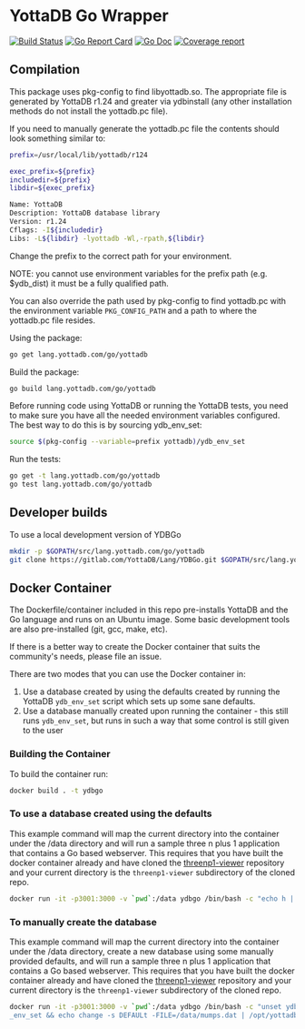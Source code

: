 # YottaDB Go Wrapper

[![Build Status](https://gitlab.com/YottaDB/Lang/YDBGo/badges/master/build.svg)](https://gitlab.com/YottaDB/Lang/YDBGo/commits/master)
[![Go Report Card](https://goreportcard.com/badge/gitlab.com/YottaDB/Lang/YDBGo?style=flat-square)](https://goreportcard.com/report/gitlab.com/YottaDB/Lang/YDBGo)
[![Go Doc](https://img.shields.io/badge/godoc-reference-blue.svg?style=flat-square)](http://godoc.org/gitlab.com/YottaDB/Lang/YDBGo)
[![Coverage report](https://gitlab.com/YottaDB/Lang/YDBGo/badges/master/coverage.svg?job=coverage)](https://gitlab.com/YottaDB/Lang/YDBGo/-/jobs)

## Compilation

This package uses pkg-config to find libyottadb.so. The appropriate file is generated by YottaDB r1.24 and greater via ydbinstall (any other installation methods do not install the yottadb.pc file).

If you need to manually generate the yottadb.pc file the contents should look something similar to:

```sh
prefix=/usr/local/lib/yottadb/r124

exec_prefix=${prefix}
includedir=${prefix}
libdir=${exec_prefix}

Name: YottaDB
Description: YottaDB database library
Version: r1.24
Cflags: -I${includedir}
Libs: -L${libdir} -lyottadb -Wl,-rpath,${libdir}
```

Change the prefix to the correct path for your environment.

NOTE: you cannot use environment variables for the prefix path (e.g. $ydb_dist) it must be a fully qualified path.

You can also override the path used by pkg-config to find yottadb.pc with the environment variable `PKG_CONFIG_PATH` and a path to where the yottadb.pc file resides.

Using the package:

```sh
go get lang.yottadb.com/go/yottadb
```

Build the package:

```sh
go build lang.yottadb.com/go/yottadb
```

Before running code using YottaDB or running the YottaDB tests, you need to make sure you have all the needed environment variables configured.
The best way to do this is by sourcing ydb_env_set:

```sh
source $(pkg-config --variable=prefix yottadb)/ydb_env_set
```

Run the tests:

```sh
go get -t lang.yottadb.com/go/yottadb
go test lang.yottadb.com/go/yottadb
```

## Developer builds

To use a local development version of YDBGo

```sh
mkdir -p $GOPATH/src/lang.yottadb.com/go/yottadb
git clone https://gitlab.com/YottaDB/Lang/YDBGo.git $GOPATH/src/lang.yottadb.com/go/yottadb
```

## Docker Container

The Dockerfile/container included in this repo pre-installs YottaDB and the Go language and runs on an Ubuntu image. Some basic development tools are also pre-installed (git, gcc, make, etc).

If there is a better way to create the Docker container that suits the community's needs, please file an issue.

There are two modes that you can use the Docker container in:

1. Use a database created by using the defaults created by running the YottaDB `ydb_env_set` script which sets up some sane defaults.
2. Use a database manually created upon running the container - this still runs `ydb_env_set`, but runs in such a way that some control is still given to the user

### Building the Container

To build the container run:

```sh
docker build . -t ydbgo
```

### To use a database created using the defaults

This example command will map the current directory into the container under the /data directory and will run a sample three n plus 1 application that contains a Go based webserver. This requires that you have built the docker container already and have cloned the [threenp1-viewer](https://gitlab.com/YottaDB/Demo/threenp1-viewer) repository and your current directory is the `threenp1-viewer` subdirectory of the cloned repo.

```sh
docker run -it -p3001:3000 -v `pwd`:/data ydbgo /bin/bash -c "echo h | \$ydb_dist/ydb && source \$ydb_dist/ydb_env_set && go get -d . && go build && env && \$ydb_dist/mumps -r simpleapithreen1f && echo pausing && sleep 2 && ./data"
```

### To manually create the database

This example command will map the current directory into the container under the /data directory, create a new database using some manually provided defaults, and will run a sample three n plus 1 application that contains a Go based webserver. This requires that you have built the docker container already and have cloned the [threenp1-viewer](https://gitlab.com/YottaDB/Demo/threenp1-viewer) repository and your current directory is the `threenp1-viewer` subdirectory of the cloned repo.

```sh
docker run -it -p3001:3000 -v `pwd`:/data ydbgo /bin/bash -c "unset ydb_routines && source \$ydb_dist/ydb
_env_set && echo change -s DEFAULt -FILE=/data/mumps.dat | /opt/yottadb/current/mumps -run ^GDE && \$ydb_dist/mupip create && go get -d . && go build && \$ydb_dist/mumps -r simpleapithreen1f && echo pausing && sleep 2 && ./data"
```

